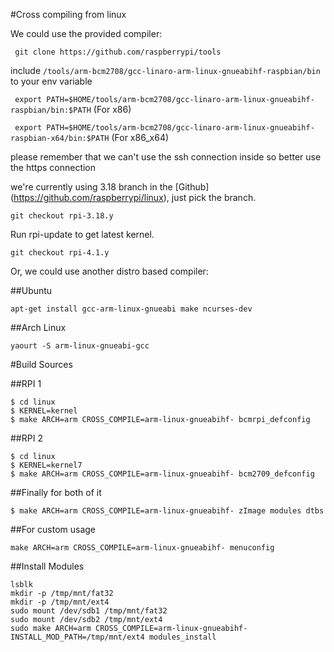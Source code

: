 #Cross compiling from linux

We could use the provided compiler:

` git clone https://github.com/raspberrypi/tools`

include `/tools/arm-bcm2708/gcc-linaro-arm-linux-gnueabihf-raspbian/bin` to your env variable

` export PATH=$HOME/tools/arm-bcm2708/gcc-linaro-arm-linux-gnueabihf-raspbian/bin:$PATH` (For x86)

` export PATH=$HOME/tools/arm-bcm2708/gcc-linaro-arm-linux-gnueabihf-raspbian-x64/bin:$PATH` (For x86_x64)

please remember that we can't use the ssh connection inside so better use the https connection

we're currently using 3.18 branch in the [Github] 
(https://github.com/raspberrypi/linux), just pick the branch.

`git checkout rpi-3.18.y`

Run rpi-update to get latest kernel. 

`git checkout rpi-4.1.y`

Or, we could use another distro based compiler:

##Ubuntu

`apt-get install gcc-arm-linux-gnueabi make ncurses-dev`

##Arch Linux

`yaourt -S arm-linux-gnueabi-gcc`


#Build Sources

##RPI 1

```
$ cd linux
$ KERNEL=kernel
$ make ARCH=arm CROSS_COMPILE=arm-linux-gnueabihf- bcmrpi_defconfig
```

##RPI 2

```
$ cd linux
$ KERNEL=kernel7
$ make ARCH=arm CROSS_COMPILE=arm-linux-gnueabihf- bcm2709_defconfig
```

##Finally for both of it
```
$ make ARCH=arm CROSS_COMPILE=arm-linux-gnueabihf- zImage modules dtbs
```

##For custom usage 
```
make ARCH=arm CROSS_COMPILE=arm-linux-gnueabihf- menuconfig
```

##Install Modules
```
lsblk
mkdir -p /tmp/mnt/fat32
mkdir -p /tmp/mnt/ext4
sudo mount /dev/sdb1 /tmp/mnt/fat32
sudo mount /dev/sdb2 /tmp/mnt/ext4
sudo make ARCH=arm CROSS_COMPILE=arm-linux-gnueabihf- INSTALL_MOD_PATH=/tmp/mnt/ext4 modules_install
```
